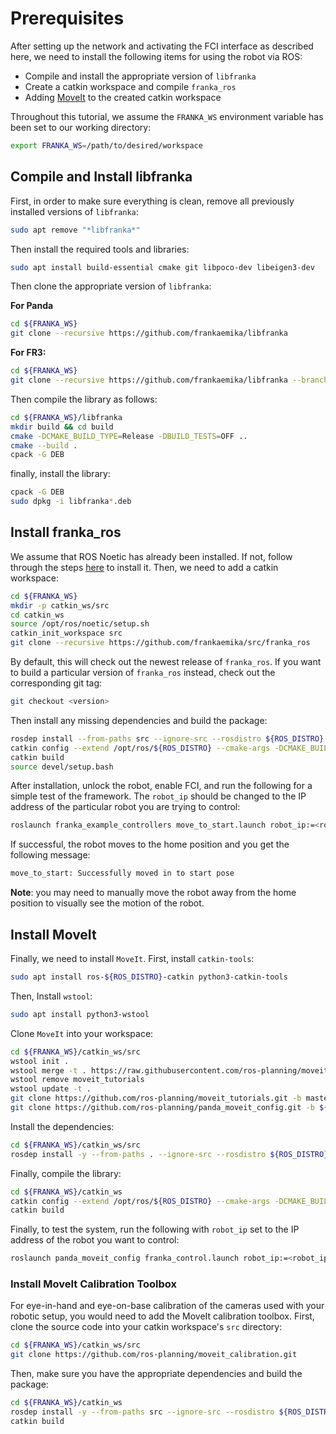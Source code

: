 # Prerequisites

After setting up the network and activating the FCI interface as described here, we need to install the following items for using the robot via ROS:

- Compile and install the appropriate version of `libfranka`
- Create a catkin workspace and compile `franka_ros`
- Adding [MoveIt](https://ros-planning.github.io/moveit_tutorials/) to the created catkin workspace

Throughout this tutorial, we assume the `FRANKA_WS` environment variable has been set to our working directory: 

```bash
export FRANKA_WS=/path/to/desired/workspace
```

## Compile and Install libfranka

First, in order to make sure everything is clean, remove all previously installed versions of `libfranka`:

```bash
sudo apt remove "*libfranka*"
```

Then install the required tools and libraries:

```bash 
sudo apt install build-essential cmake git libpoco-dev libeigen3-dev
```

Then clone the appropriate version of `libfranka`:

**For Panda**

```bash
cd ${FRANKA_WS}
git clone --recursive https://github.com/frankaemika/libfranka
```

**For FR3:**

```bash
cd ${FRANKA_WS}
git clone --recursive https://github.com/frankaemika/libfranka --branch 0.10.0
```

Then compile the library as follows:

```bash
cd ${FRANKA_WS}/libfranka
mkdir build && cd build
cmake -DCMAKE_BUILD_TYPE=Release -DBUILD_TESTS=OFF ..
cmake --build .
cpack -G DEB
```

finally, install the library:

```bash
cpack -G DEB
sudo dpkg -i libfranka*.deb
```

## Install franka_ros

We assume that ROS Noetic has already been installed. If not, follow through the steps [here](http://wiki.ros.org/noetic/Installation/Ubuntu) to install it. Then, we need to add a catkin workspace:

```bash
cd ${FRANKA_WS}
mkdir -p catkin_ws/src
cd catkin_ws
source /opt/ros/noetic/setup.sh
catkin_init_workspace src
git clone --recursive https://github.com/frankaemika/src/franka_ros
```
By default, this will check out the newest release of `franka_ros`. If you want to build a particular version of `franka_ros` instead, check out the corresponding git tag:

```bash
git checkout <version>
```

Then install any missing dependencies and build the package:

```bash
rosdep install --from-paths src --ignore-src --rosdistro ${ROS_DISTRO} -y --skip-keys libfranka
catkin config --extend /opt/ros/${ROS_DISTRO} --cmake-args -DCMAKE_BUILD_TYPE=Release -DFranka_DIR:PATH=${FRANKA_WS}/libfranka/build
catkin build
source devel/setup.bash
```

After installation, unlock the robot, enable FCI, and run the following for a simple test of the framework. The `robot_ip` should be changed to the IP address of the particular robot you are trying to control:

```bash
roslaunch franka_example_controllers move_to_start.launch robot_ip:=<robot_ip>
```

If successful, the robot moves to the home position and you get the following message:

```bash
move_to_start: Successfully moved in to start pose
```

**Note**: you may need to manually move the robot away from the home position to visually see the motion of the robot.

## Install MoveIt

Finally, we need to install `MoveIt`. First, install `catkin-tools`:

```bash
sudo apt install ros-${ROS_DISTRO}-catkin python3-catkin-tools
```

Then, Install `wstool`:

```bash
sudo apt install python3-wstool
```

Clone `MoveIt` into your workspace:

```bash
cd ${FRANKA_WS}/catkin_ws/src
wstool init .
wstool merge -t . https://raw.githubusercontent.com/ros-planning/moveit/master/moveit.rosinstall
wstool remove moveit_tutorials
wstool update -t .
git clone https://github.com/ros-planning/moveit_tutorials.git -b master
git clone https://github.com/ros-planning/panda_moveit_config.git -b ${ROS_DISTRO}-devel
```

Install the dependencies:

```bash
cd ${FRANKA_WS}/catkin_ws/src
rosdep install -y --from-paths . --ignore-src --rosdistro ${ROS_DISTRO}
```

Finally, compile the library:

```bash
cd ${FRANKA_WS}/catkin_ws
catkin config --extend /opt/ros/${ROS_DISTRO} --cmake-args -DCMAKE_BUILD_TYPE=Release -DFranka_DIR:PATH=${FRANKA_WS}/libfranka/build
catkin build
```

Finally, to test the system, run the following with `robot_ip` set to the IP address of the robot you want to control:

```bash
roslaunch panda_moveit_config franka_control.launch robot_ip:=<robot_ip>
```

### Install MoveIt Calibration Toolbox

For eye-in-hand and eye-on-base calibration of the cameras used with your robotic setup, you would need to add the MoveIt calibration toolbox. First, clone the source code into your catkin workspace's `src` directory:

```bash
cd ${FRANKA_WS}/catkin_ws/src
git clone https://github.com/ros-planning/moveit_calibration.git
```

Then, make sure you have the appropriate dependencies and build the package:

```bash
cd ${FRANKA_WS}/catkin_ws
rosdep install -y --from-paths src --ignore-src --rosdistro ${ROS_DISTRO}
catkin build
```
